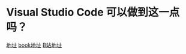#  Visual Studio Code 可以做到这一点吗？

[地址](https://frontendmasters.com/courses/customize-vs-code/)
[book地址](https://burkeholland.gitbook.io/vs-code-can-do-that/)
[B站地址](https://www.bilibili.com/video/BV1U3411a7JJ?spm_id_from=333.999.0.0&vd_source=af5796ac5076b377aef6ac7345fe9d37)

